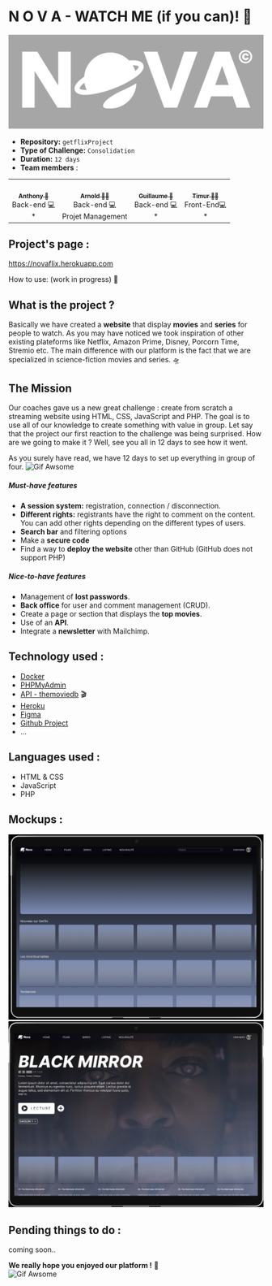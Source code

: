 # N O V A - WATCH ME (if you can)! :vhs:	
![Logo](nova.png)

- **Repository:** `getflixProject`
- **Type of Challenge:**  `Consolidation`
- **Duration:** `12 days` 
- **Team members** : 

<table align="center">
  <tr>
    <td align="center"><a href="https://github.com/AnthonyVanDeyck"><img src="https://avatars.githubusercontent.com/u/104207152?v=4" width="100px;" alt=""/><br /><sub><b>Anthony 🧑</b></sub></a><br />Back-end 💻<br />*</td>
    <td align="center"><a href="https://github.com/arnoldhaub"><img src="https://avatars.githubusercontent.com/u/104274249?v=4" width="100px;" alt=""/><br /><sub><b>Arnold 🧙‍♂️</b></sub></a><br />Back-end 💻 <br>Projet Management</td>
    <td align="center"><a href="https://github.com/Guillaume1060"><img src="https://avatars.githubusercontent.com/u/103244618?v=4" width="100px;" alt=""/><br /><sub><b>Guillaume 🧑</b></sub></a><br />Back-end 💻 <br>*</td>
    <td align="center"><a href="https://github.com/TimurKaramenderes"><img src="https://avatars.githubusercontent.com/u/104205319?v=4" width="100px;" alt=""/><br /><sub><b>Timur 👨‍🎨</b></sub></a><br />Front-End💻<br>*</td>
  </tr>
 </table>

 
## Project's page :

https://novaflix.herokuapp.com

How to use: (work in progress) :movie_camera:	


## What is the project ?

Basically we have created a **website** that display **movies** and **series** for people to watch. As you may have noticed we took inspiration of other existing plateforms like Netflix, Amazon Prime, Disney, Porcorn Time, Stremio etc. The main difference with our platform is the fact that we are specialized in science-fiction movies and series. :flying_saucer:


## The Mission

Our coaches gave us a new great challenge : create from scratch a streaming website using HTML, CSS, JavaScript and PHP. The goal is to use all of our knowledge to create something with value in group. Let say that the project our first reaction to the challenge was being surprised. How are we going to make it ? Well, see you all in 12 days to see how it went.

As you surely have read, we have 12 days to set up everything in group of four. 
![Gif Awsome](https://media.giphy.com/media/EqjqXkrEb9XNEJam1A/giphy.gif)

##### Must-have features

- **A session system:** registration, connection / disconnection.
- **Different rights:** registrants have the right to comment on the content. You can add other rights depending on the different types of users.
- **Search bar** and filtering options
- Make a **secure code**
- Find a way to **deploy the website** other than GitHub (GitHub does not support PHP)

##### Nice-to-have features

- Management of **lost passwords**.
- **Back office** for user and comment management (CRUD).
- Create a page or section that displays the **top movies**.
- Use of an **API**.
- Integrate a **newsletter** with Mailchimp.
   
## Technology used :

- [Docker](https://docs.docker.com/ "Developing, shipping, and running applications.")
- [PHPMyAdmin](https://www.phpmyadmin.net/ "DataBase")
- [API - themoviedb](https://themoviedb.org/ "Movie DataBase") :clapper:	
- [Heroku](https://heroku.com/ "Hosting plateform")
- [Figma](https://www.figma.com/ "Design")
- [Github Project](https://github.com/users/TimurKaramenderes/projects/1 "Organisation")
- ...

## Languages used :

- HTML & CSS
- JavaScript
- PHP

## Mockups :
![First](view1.png)
![Second](view%202.png)

## Pending things to do :
coming soon..



**We really hope you enjoyed our platform !** :space_invader:  
![Gif Awsome](https://media.giphy.com/media/crQe212qPHGfu/giphy.gif)
